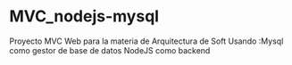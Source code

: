 # MVC_nodejs-mysql
Proyecto MVC Web para la materia de Arquitectura de Soft 
Usando :Mysql como gestor de base de datos 
        NodeJS como backend
        
